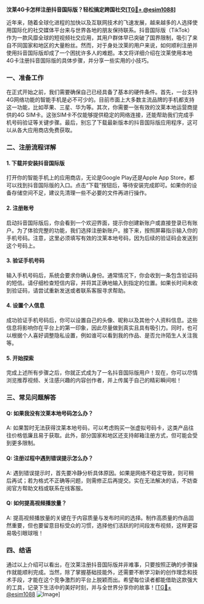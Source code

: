 **汶莱4G卡怎样注册抖音国际版？轻松搞定跨国社交[[TG💪+ @esim1088](https://t.me/s/esim1088)]**

近年来，随着全球化进程的加快以及互联网技术的飞速发展，越来越多的人选择使用国际化的社交媒体平台来与世界各地的朋友保持联系。抖音国际版（TikTok）作为一款风靡全球的短视频社交应用，其用户群体早已突破了国界限制，吸引了来自不同国家和地区的大量粉丝。然而，对于身处汶莱的用户来说，如何顺利注册并使用抖音国际版却成了一个困扰许多人的难题。本文将详细介绍在汶莱使用本地4G卡注册抖音国际版的具体步骤，并分享一些实用的小技巧。

### 一、准备工作

在正式开始之前，我们需要确保自己已经具备了基本的硬件条件。首先，一台支持4G网络功能的智能手机是必不可少的。目前市面上大多数主流品牌的手机都支持这一功能，比如苹果、三星、华为等。其次，你需要一张有效的汶莱本地运营商提供的4G SIM卡。这张SIM卡不仅能够提供稳定的网络连接，还能帮助我们完成手机号码验证等关键步骤。最后，别忘了下载最新版本的抖音国际版应用程序，这可以从各大应用商店免费获取。

### 二、注册流程详解

#### 1. 下载并安装抖音国际版

打开你的智能手机上的应用商店，无论是Google Play还是Apple App Store，都可以找到抖音国际版的入口。点击“下载”按钮后，等待安装完成即可。如果你的设备存储空间不足，建议先清理一些不必要的文件再进行操作。

#### 2. 注册账号

启动抖音国际版后，你会看到一个欢迎界面，提示你创建新账户或直接登录已有账户。为了体验完整的功能，我们选择注册新账户。接下来，按照屏幕指示输入你的手机号码。注意，这里必须填写有效的汶莱本地号码，因为后续的验证码会发送到这个号码上。

#### 3. 验证手机号码

输入手机号码后，系统会要求你确认身份。通常情况下，你会收到一条包含验证码的短信。请仔细检查短信内容，并将其正确地输入到指定的位置。如果长时间未收到验证码，请尝试重新发送或者联系客服寻求帮助。

#### 4. 设置个人信息

成功验证手机号码后，你可以设置自己的头像、昵称以及其他个人资料信息。这些信息将影响你在平台上的第一印象，因此尽量做到真实且具有吸引力。同时，也可以根据个人喜好调整隐私设置，例如谁可以看到我的作品、是否允许陌生人关注我等。

#### 5. 开始探索

完成上述所有步骤之后，你就正式成为了一名抖音国际版用户！现在，你可以尽情浏览推荐视频、关注感兴趣的内容创作者，并上传属于自己的精彩瞬间啦！

### 三、常见问题解答

#### Q: 如果我没有汶莱本地号码怎么办？
A: 如果暂时无法获得汶莱本地号码，可以考虑购买一张虚拟号码卡，这类产品往往价格低廉且易于获取。此外，部分国家和地区还支持邮箱注册方式，但可能会受到更多限制。

#### Q: 注册过程中遇到错误提示怎么办？
A: 遇到错误提示时，首先要冷静分析具体原因。如果是网络不稳定导致，则可稍后再试；若为格式不正确等问题，则需修正后再提交。实在无法解决的话，不妨查阅官方帮助文档或联系在线客服。

#### Q: 如何提高视频播放量？
A: 提高视频播放量的关键在于内容质量与发布时间的选择。制作高质量的作品固然重要，但也要留意目标受众的习惯，选择他们活跃的时间段发布视频，这样更容易吸引眼球哦！

### 四、结语

通过以上介绍可以看出，在汶莱注册抖音国际版并非难事，只要按照正确的步骤操作就能顺利完成。当然，除了掌握基础技能外，还需要不断学习新的创作理念和技术手段，才能在这个竞争激烈的平台上脱颖而出。希望每位读者都能借助这款强大的工具，记录下生活中的美好时刻，并与全世界分享你的故事！[[TG💪+ @esim1088](https://t.me/s/esim1088) ![Image](https://i.postimg.cc/4NQfJmqS/Snipaste-2025-05-13-00-14-12.png)]